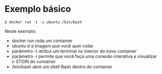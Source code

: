# Exemplo básico

```
$ docker run -t -i ubuntu /bin/bash
```

Neste exemplo:

  * docker run roda um container
  * ubuntu é a imagem que você quer rodar
  * parâmetro -t atribui um terminal no interior do novo container
  * parâmetro -i permite que você faça uma conexão interativa e visualizar o STDIN do container
  * /bin/bash abre um shell Bash dentro do container
